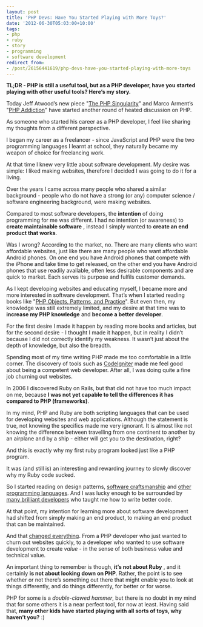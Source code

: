 ```yaml
---
layout: post
title: 'PHP Devs: Have You Started Playing with More Toys?'
date: '2012-06-30T05:03:00+10:00'
tags:
- php
- ruby
- story
- programming
- software development
redirect_from:
- /post/26156441619/php-devs-have-you-started-playing-with-more-toys
---
```

 **TL;DR - PHP is still a useful tool, but as a PHP developer, have you started playing with other useful tools? Here’s my story.**

Today Jeff Atwood’s new piece "[The PHP Singularity](http://www.codinghorror.com/blog/2012/06/the-php-singularity.html)" and Marco Arment’s "[PHP Addiction](http://www.marco.org/2012/06/29/php-addiction)" have started another round of heated discussion on PHP.

As someone who started his career as a PHP developer, I feel like sharing my thoughts from a different perspective.

I began my career as a freelancer - since JavaScript and PHP were the two programming languages I learnt at school, they naturally became my weapon of choice for freelancing work.

At that time I knew very little about software development. My desire was simple: I liked making websites, therefore I decided I was going to do it for a living.


Over the years I came across many people who shared a similar background - people who do not have a strong (or any) computer science / software engineering background, were making websites.

Compared to most software developers, the **intention** of doing programming for me was different. I had no intention (or awareness) to **create maintainable software** , instead I simply wanted to **create an end product that works**.

Was I wrong? According to the market, no. There are many clients who want affordable websites, just like there are many people who want affordable Android phones. On one end you have Android phones that compete with the iPhone and take time to get released, on the other end you have Android phones that use readily available, often less desirable components and are quick to market. Each serves its purpose and fulfils customer demands.

As I kept developing websites and educating myself, I became more and more interested in software development. That’s when I started reading books like "[PHP Objects, Patterns, and Practice](http://www.apress.com/9781590599099/)". But even then, my knowledge was still extremely limited, and my desire at that time was to **increase my PHP knowledge** and **become a better developer**.

For the first desire I made it happen by reading more books and articles, but for the second desire - I thought I made it happen, but in reality I didn’t because I did not correctly identify my weakness. It wasn’t just about the depth of knowledge, but also the breadth.

Spending most of my time writing PHP made me too comfortable in a little corner. The discovery of tools such as [CodeIgniter](http://codeigniter.com/) made me feel good about being a competent web developer. After all, I was doing quite a fine job churning out websites.

In 2006 I discovered Ruby on Rails, but that did not have too much impact on me, because **I was not yet capable to tell the differences it has compared to PHP (frameworks)**.

In my mind, PHP and Ruby are both scripting languages that can be used for developing websites and web applications. Although the statement is true, not knowing the specifics made me very ignorant. It is almost like not knowing the difference between travelling from one continent to another by an airplane and by a ship - either will get you to the destination, right?

And this is exactly why my first ruby program looked just like a PHP program.

It was (and still is) an interesting and rewarding journey to slowly discover why my Ruby code sucked.

So I started reading on design patterns, [software craftsmanship](http://www.amazon.com/Clean-Code-Handbook-Software-Craftsmanship/dp/0132350882) and [other programming languages](http://pragprog.com/book/btlang/seven-languages-in-seven-weeks). And I was lucky enough to be surrounded by [many brilliant developers](http://envato.com/#about-envato) who taught me how to write better code.

At that point, my intention for learning more about software development had shifted from simply making an end product, to making an end product that can be maintained.

And that [changed everything](https://github.com/fredwu). From a PHP developer who just wanted to churn out websites quickly, to a developer who wanted to use software development to create _value_ - in the sense of both business value and technical value.

An important thing to remember is though, **it’s not about Ruby** , and it certainly **is not about looking down on PHP**. Rather, the point is to see whether or not there’s something out there that might enable you to look at things differently, and do things differently, for better or for worse.

PHP for some is a _double-clawed hammer_, but there is no doubt in my mind that for some others it is a near perfect tool, for now at least. Having said that, **many other kids have started playing with all sorts of toys, why haven’t you?** :)

